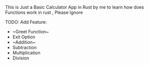This is Just a Basic Calculator App in Rust by me to learn how does Functions work in rust , Please Ignore

TODO:
Add Feature:
  - ~Greet Function~
  - Exit Option
  - ~Addition~
  - Subtraction
  - Multiplication
  - Division